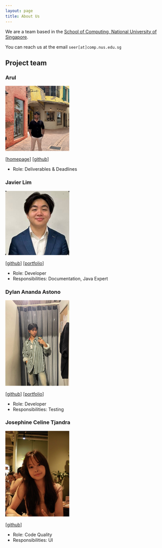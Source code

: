 ```yaml
---
layout: page
title: About Us
---
```


We are a team based in the [School of Computing, National University of Singapore](https://www.comp.nus.edu.sg).

You can reach us at the email `seer[at]comp.nus.edu.sg`

## Project team

### Arul

<img src="images/xxdydx.png" width="200px">

[[homepage](http://www.arul.me)]
[[github](https://github.com/xxdydx)]

* Role: Deliverables & Deadlines

### Javier Lim

<img src="images/javierlimt6.png" width="200px">

[[github](http://github.com/javierlimt6)]
[[portfolio](javier.chimera.sg)]

* Role: Developer
* Responsibilities: Documentation, Java Expert

### Dylan Ananda Astono

<img src="images/dylandaaa.png" width="200px">

[[github](http://github.com/dylandaaa)]
[[portfolio](team/dylandaaa.md)]

* Role: Developer
* Responsibilities: Testing

### Josephine Celine Tjandra

<img src="images/celinetj16.png" width="200px">

[[github](http://github.com/CelineTj16)]

* Role: Code Quality
* Responsibilities: UI

